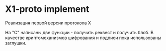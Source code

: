 # X1-proto implement

Реализация первой версии протокола X

На "С" написаны две функции - получить реквест и получить блоб. 
В качестве криптомеханизмов шифрования и подписи пока использованы заглушки.

